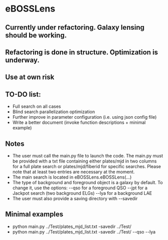 # eBOSSLens
## Currently under refactoring. Galaxy lensing should be working. 
## Refactoring is done in structure. Optimization is underway.
## Use at own risk



## TO-DO list:
* Full search on all cases
* Blind search parallelization optimization
* Further improve in parameter configuration (i.e. using json config file)
* Write a better document (invoke function descriptions + minimal example)


## Notes

* The user must call the main.py file to launch the code. The main.py must be provided with a txt file containing either plates/mjd in two columns for a full plate search or plates/mjd/fiberid for specific searches. Please note that at least two entries are necessary at the moment. 
* The main search is located in eBOSSLens.eBOSSLens(...)
* The type of background and foreground object is a galaxy by default. To change it, use the options:
 --qso for a foreground QSO
 --jpt for a Jackpot search (two background ELGs)
 --lya for a background LAE
* The user must also provide a saving directory with --savedir

## Minimal examples

* python main.py ../Test/plates_mjd_list.txt -savedir ../Test/ 
* python main.py ../Test/plates_mjd_list.txt -savedir ../Test/ --qso --lya
